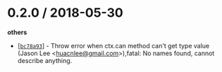 
0.2.0 / 2018-05-30
==================

**others**
  * [[`bc78a93`](http://github.com/eggjs/egg-cancan/commit/bc78a9370f22950ae2273d44d33cf584834347d4)] - Throw error when ctx.can method can't get type value (Jason Lee <<huacnlee@gmail.com>>),fatal: No names found, cannot describe anything.

